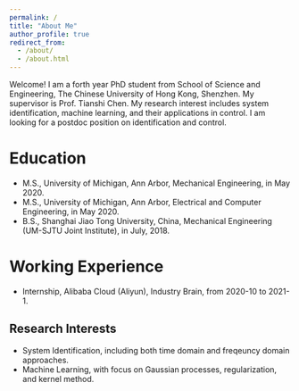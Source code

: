 ```yaml
---
permalink: /
title: "About Me"
author_profile: true
redirect_from: 
  - /about/
  - /about.html
---
```


Welcome! I am a forth year PhD student from School of Science and Engineering, The Chinese University of Hong Kong, Shenzhen. My supervisor is Prof. Tianshi Chen. My research interest includes system identification, machine learning, and their applications in control. I am looking for a postdoc position on identification and control. 


Education
======
- M.S., University of Michigan, Ann Arbor, Mechanical Engineering, in May 2020.
- M.S., University of Michigan, Ann Arbor, Electrical and Computer Engineering, in May 2020.
- B.S., Shanghai Jiao Tong University, China, Mechanical Engineering (UM-SJTU Joint Institute), in July, 2018.

Working Experience
======
- Internship, Alibaba Cloud (Aliyun), Industry Brain, from 2020-10 to 2021-1.

Research Interests
------
- System Identification, including both time domain and freqeuncy domain approaches.
- Machine Learning, with focus on Gaussian processes,  regularization, and kernel method.


